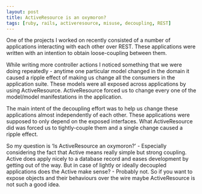 ```yaml
---
layout: post
title: ActiveResource is an oxymoron?
tags: [ruby, rails, activeresource, misuse, decoupling, REST]
---
```


One of the projects I worked on recently consisted of a number of
applications interacting with each other over REST. These applications
were written with an intention to obtain loose-coupling between them.

While writing more controller actions I noticed something that we were
doing repeatedly - anytime one particular model changed in the domain it
caused a ripple effect of making us change all the consumers in the
application suite. These models were all exposed across applications by
using ActiveResource. ActiveResource forced us to change every one of
the model/model manifestations in the application.

The main intent of the decoupling effort was to help us change these
applications almost independently of each other. These applications were
supposed to only depend on the exposed interfaces. What ActiveResource
did was forced us to tightly-couple them and a single change caused a
ripple effect.

So my question is ‘Is ActiveResource an oxymoron?’ - Especially
considering the fact that Active means really simple but strong
coupling. Active does apply nicely to a database record and eases
development by getting out of the way. But in case of lightly or ideally
decoupled applications does the Active make sense? - Probably not. So if
you want to expose objects and their behaviours over the wire maybe
ActiveResource is not such a good idea.
